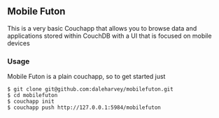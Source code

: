 ## Mobile Futon

This is a very basic Couchapp that allows you to browse data and applications stored within CouchDB with a UI that is focused on mobile devices

### Usage

Mobile Futon is a plain couchapp, so to get started just

    $ git clone git@github.com:daleharvey/mobilefuton.git
    $ cd mobilefuton
    $ couchapp init
    $ couchapp push http://127.0.0.1:5984/mobilefuton
